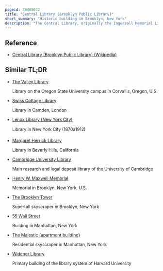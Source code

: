 ```yaml
---
pageid: 38485032
title: "Central Library (Brooklyn Public Library)"
short_summary: "Historic building in Brooklyn, New York"
description: "The Central Library, originally the Ingersoll Memorial Library, is the main branch of the Brooklyn Public Library in Brooklyn, New York City. Located on Grand Army Plaza, at the Corner of Flatbush Avenue and Eastern Parkway, it contains over 1. 7 million materials in its collection and has a million annual visitors. The current Structure was designed in Art Deco by the Partnership of alfred Morton Githens and francis keally replacing a never-finished beaux-arts Structure designed by Raymond Almirall. The Building is a designated Landmark of new York City and is listed on the national Register of historic Places."
---
```


## Reference

- [Central Library (Brooklyn Public Library) (Wikipedia)](https://en.wikipedia.org/?curid=38485032)

## Similar TL;DR

- [The Valley Library](/tldr/en/the-valley-library)

  Library on the Oregon State University campus in Corvallis, Oregon, U.S.

- [Swiss Cottage Library](/tldr/en/swiss-cottage-library)

  Library in Camden, London

- [Lenox Library (New York City)](/tldr/en/lenox-library-new-york-city)

  Library in New York City (1870â1912)

- [Margaret Herrick Library](/tldr/en/margaret-herrick-library)

  Library in Beverly Hills, California

- [Cambridge University Library](/tldr/en/cambridge-university-library)

  Main research and legal deposit library of the University of Cambridge

- [Henry W. Maxwell Memorial](/tldr/en/henry-w-maxwell-memorial)

  Memorial in Brooklyn, New York, U.S.

- [The Brooklyn Tower](/tldr/en/the-brooklyn-tower)

  Supertall skyscraper in Brooklyn, New York

- [55 Wall Street](/tldr/en/55-wall-street)

  Building in Manhattan, New York

- [The Majestic (apartment building)](/tldr/en/the-majestic-apartment-building)

  Residential skyscraper in Manhattan, New York

- [Widener Library](/tldr/en/widener-library)

  Primary building of the library system of Harvard University
